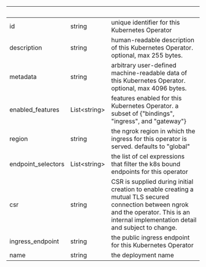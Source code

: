 <!-- Code generated for API Clients. DO NOT EDIT. -->

| &nbsp;             | &nbsp;             | &nbsp;                                                                                                                                                                                      |
| ------------------ | ------------------ | ------------------------------------------------------------------------------------------------------------------------------------------------------------------------------------------- |
| id                 | string             | unique identifier for this Kubernetes Operator                                                                                                                                              |
| description        | string             | human-readable description of this Kubernetes Operator. optional, max 255 bytes.                                                                                                            |
| metadata           | string             | arbitrary user-defined machine-readable data of this Kubernetes Operator. optional, max 4096 bytes.                                                                                         |
| enabled_features   | List&lt;string&gt; | features enabled for this Kubernetes Operator. a subset of {"bindings", "ingress", and "gateway"}                                                                                           |
| region             | string             | the ngrok region in which the ingress for this operator is served. defaults to "global"                                                                                                     |
| endpoint_selectors | List&lt;string&gt; | the list of cel expressions that filter the k8s bound endpoints for this operator                                                                                                           |
| csr                | string             | CSR is supplied during initial creation to enable creating a mutual TLS secured connection between ngrok and the operator. This is an internal implementation detail and subject to change. |
| ingress_endpoint   | string             | the public ingress endpoint for this Kubernetes Operator                                                                                                                                    |
| name               | string             | the deployment name                                                                                                                                                                         |
